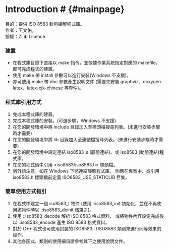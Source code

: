 # Introduction # {#mainpage}

目的：提供 ISO 8583 封包編解程式庫。<br/>
作者：王文佑。<br/>
授權：ZLib Licence.<br/>

### 建置
* 在程式庫目錄下直接以 make 指令，並依據作業系統指定對應的 makefile，即可完成程式的建置。
* 使用 make 帶 install 參數可以進行安裝(Windows 不支援)。
* 亦可使用 make 帶 doc 參數產生說明文件
  (需要先安裝 graphviz、doxygen-latex、latex-cjk-chinese 等套件)。

### 程式庫引用方式
1. 完成本程式庫的建置。
2. 完成本程式庫的安裝。(可選步驟，Windows 不支援)
3. 在您的開發環境中將 include 目錄加入至標頭檔搜尋列表。(未進行安裝步驟時才需要)
4. 在您的開發環境中將 lib 目錄加入至連結檔搜尋列表。(未進行安裝步驟時才需要)
5. 在您的開發環境中設定連結 iso8583_s (靜態連結)、或 iso8583 (動態連結)程式庫。
6. 在您的程式碼中引用 &lt;iso8583/iso8583.h&gt; 標頭檔。
7. 另外請注意，如在 Windows 下慾連結靜態程式庫，
   則應在專案中、或引用 iso8583.h 標頭檔前定義 ISO8583_USE_STATICLIB 巨集。

### 簡單使用方式指引
1. 在程式中建立一個 iso8583_t 物件
   (使用 ::iso8583_init 初始化，並在不再使用該物件時以 ::iso8583_deinit 結束之)。
2. 使用 ::iso8583_decode 解析 ISO 8583 格式資料、
   或將物件內容設定完成後以 ::iso8583_encode 產生 ISO 8583 格式資料。
3. 對於 C++ 程式也可使用封裝的 ISO8583::TISO8583 類別來進行同等效果的操作。
4. 其他各函式、類別的使用細項請參考其下之使用說明文件。
